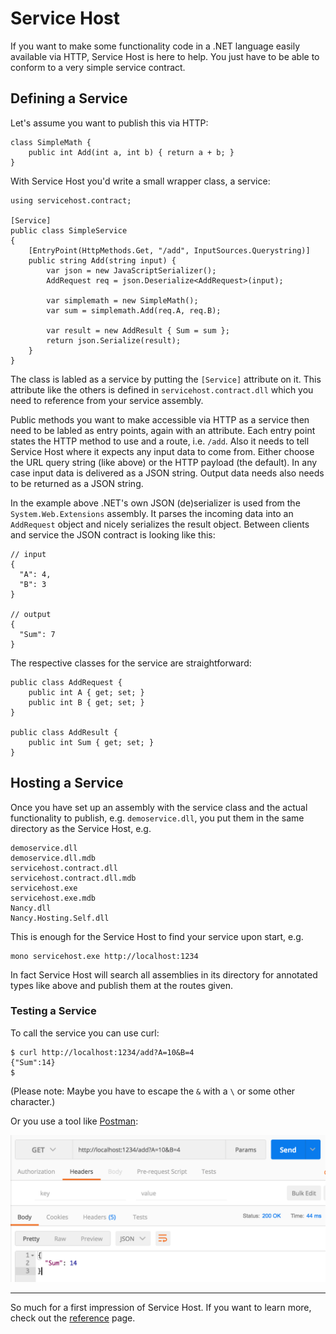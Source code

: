 # Service Host
If you want to make some functionality code in a .NET language easily available via HTTP, Service Host is here to help.
You just have to be able to conform to a very simple service contract.

## Defining a Service
Let's assume you want to publish this via HTTP:
```
class SimpleMath {
    public int Add(int a, int b) { return a + b; }
}
```
With Service Host you'd write a small wrapper class, a service:
```
using servicehost.contract;

[Service]
public class SimpleService
{
    [EntryPoint(HttpMethods.Get, "/add", InputSources.Querystring)]
    public string Add(string input) {
        var json = new JavaScriptSerializer();
        AddRequest req = json.Deserialize<AddRequest>(input);

        var simplemath = new SimpleMath();
        var sum = simplemath.Add(req.A, req.B);

        var result = new AddResult { Sum = sum };
        return json.Serialize(result);
    }
}
```
The class is labled as a service by putting the `[Service]` attribute on it.
This attribute like the others is defined in `servicehost.contract.dll` which you need to reference from your service assembly.

Public methods you want to make accessible via HTTP as a service then need to be labled as entry points, again with an attribute.
Each entry point states the HTTP method to use and a route, i.e. `/add`. Also it needs to tell Service Host where it expects any
input data to come from. Either choose the URL query string (like above) or the HTTP payload (the default). In any case input data is
delivered as a JSON string. Output data needs also needs to be returned as a JSON string.

In the example above .NET's own JSON (de)serializer is used from the `System.Web.Extensions` assembly. It parses the incoming data into
an `AddRequest` object and nicely serializes the result object. Between clients and service the JSON contract is looking like this:
```
// input
{
  "A": 4,
  "B": 3
}

// output
{
  "Sum": 7
}
```
The respective classes for the service are straightforward:
```
public class AddRequest { 
    public int A { get; set; }
    public int B { get; set; }
}

public class AddResult {
    public int Sum { get; set; }
}
```

## Hosting a Service
Once you have set up an assembly with the service class and the actual functionality to publish, e.g. `demoservice.dll`, you put them in the same directory as the Service Host, e.g.
```
demoservice.dll
demoservice.dll.mdb
servicehost.contract.dll
servicehost.contract.dll.mdb
servicehost.exe
servicehost.exe.mdb
Nancy.dll
Nancy.Hosting.Self.dll
```
This is enough for the Service Host to find your service upon start, e.g.
```
mono servicehost.exe http://localhost:1234
```
In fact Service Host will search all assemblies in its directory for annotated types like above and publish them at the routes given.

### Testing a Service
To call the service you can use curl:
```
$ curl http://localhost:1234/add?A=10&B=4
{"Sum":14}
$
```
(Please note: Maybe you have to escape the `&` with a `\` or some other character.)

Or you use a tool like [Postman](https://www.getpostman.com): 

![](images/postman-get-querystring.png)

---

So much for a first impression of Service Host. If you want to learn more, check out the [reference](doc/reference.md) page.
